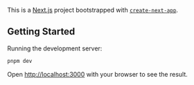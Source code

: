 This is a [Next.js](https://nextjs.org/) project bootstrapped with [`create-next-app`](https://github.com/vercel/next.js/tree/canary/packages/create-next-app).

## Getting Started

Running the development server:

```bash
pnpm dev
```

Open [http://localhost:3000](http://localhost:3000) with your browser to see the result.
